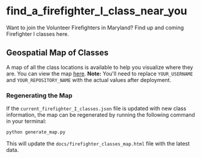 # find_a_firefighter_I_class_near_you
Want to join the Volunteer Firefighters in Maryland? Find up and coming Firefighter I classes here.

## Geospatial Map of Classes
A map of all the class locations is available to help you visualize where they are.
You can view the map [here](https://YOUR_USERNAME.github.io/YOUR_REPOSITORY_NAME/docs/firefighter_classes_map.html). **Note:** You'll need to replace `YOUR_USERNAME` and `YOUR_REPOSITORY_NAME` with the actual values after deployment.

### Regenerating the Map
If the `current_firefighter_I_classes.json` file is updated with new class information, the map can be regenerated by running the following command in your terminal:
```bash
python generate_map.py
```
This will update the `docs/firefighter_classes_map.html` file with the latest data.
